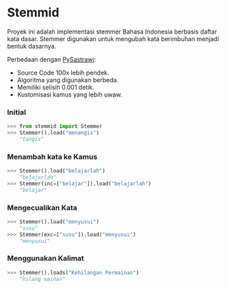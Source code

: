 # Stemmid

Proyek ini adalah implementasi stemmer Bahasa Indonesia berbasis daftar kata dasar. Stemmer digunakan untuk mengubah kata berimbuhan menjadi bentuk dasarnya.

Perbedaan dengan [PySastrawi](https://github.com/har07/PySastrawi):
- Source Code 100x lebih pendek.
- Algoritma yang digunakan berbeda.
- Memiliki selisih 0.001 detik.
- Kustomisasi kamus yang lebih uwaw.

### Initial
```python
>>> from stemmid import Stemmer
>>> Stemmer().load("menangis")
    "tangis"
```
### Menambah kata ke Kamus
```python
>>> Stemmer().load("belajarlah")
    "belajarlah"
>>> Stemmer(inc=["belajar"]).load("belajarlah")
    "belajar"
```
### Mengecualikan Kata
```python
>>> Stemmer().load("menyusui")
    "susu"
>>> Stemmer(exc=["susu"]).load("menyusui")
    "menyusui"
```
### Menggunakan Kalimat
```python
>>> Stemmer().loads("Kehilangan Permainan") 
    "hilang mainan"
```

